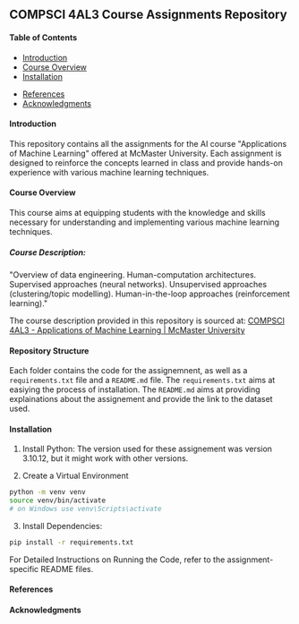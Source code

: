 ## COMPSCI 4AL3 Course Assignments Repository
#### Table of Contents
- [Introduction](#introduction)
- [Course Overview](#course-overview)
- [Installation](#installation)
<!-- Running the Code -->
<!-- Data Description -->
<!-- Results and Analysis -->
<!-- Challenges and Solutions -->
- [References](#references)
- [Acknowledgments](#acknowledgments)

#### Introduction
This repository contains all the assignments for the AI course "Applications of Machine Learning" offered at McMaster University. Each assignment is designed to reinforce the concepts learned in class and provide hands-on experience with various machine learning techniques.

#### Course Overview
This course aims at equipping students with the knowledge and skills necessary for understanding and implementing various machine learning techniques.

##### Course Description:
"Overview of data engineering. Human-computation architectures. Supervised approaches (neural networks). Unsupervised approaches (clustering/topic modelling). Human-in-the-loop approaches (reinforcement learning)."

The course description provided in this repository is sourced at:
[COMPSCI 4AL3 - Applications of Machine Learning | McMaster University](https://academiccalendars.romcmaster.ca/preview_course_nopop.php?catoid=56&coid=281970)


#### Repository Structure
Each folder contains the code for the assignemnent, as well as a `requirements.txt` file and a `README.md` file. The `requirements.txt` aims at easiying the process of installation. The `README.md` aims at providing explainations about the assignement and provide the link to the dataset used.


#### Installation
1. Install Python: The version used for these assignement was version 3.10.12, but it might work with other versions.

2. Create a Virtual Environment
```bash
python -m venv venv
source venv/bin/activate
# on Windows use venv\Scripts\activate
```

3. Install Dependencies:
```bash
pip install -r requirements.txt
```

For Detailed Instructions on Running the Code, refer to the assignment-specific README files.


#### References


#### Acknowledgments

